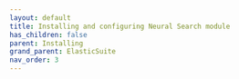 ```yaml
---
layout: default
title: Installing and configuring Neural Search module
has_children: false
parent: Installing
grand_parent: ElasticSuite
nav_order: 3
---
```

